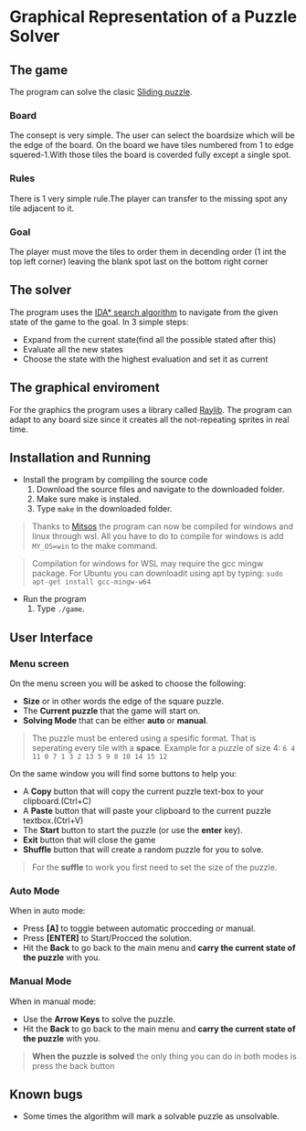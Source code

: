 # Graphical Representation of a Puzzle Solver

## The game
The program can solve the clasic [Sliding puzzle](https://en.wikipedia.org/wiki/Sliding_puzzle). 

### Board
The consept is very simple. The user can select the boardsize which will be the edge of the board. On the board we have tiles numbered from 1 to edge squered-1.With those tiles the board is coverded fully except a single spot.

### Rules
There is 1 very simple rule.The player can transfer to the missing spot any tile adjacent to it.

### Goal
The player must move the tiles to order them in decending order (1 int the top left corner) leaving the blank spot last on the bottom right corner

## The solver
The program uses the [IDA* search algorithm](https://en.wikipedia.org/wiki/Iterative_deepening_A*) to navigate from the given state of the game to the goal. In 3 simple steps:

- Expand from the current state(find all the possible stated after this)
- Evaluate all the new states
- Choose the state with the highest evaluation and set it as current
  
## The graphical enviroment
For the graphics the program uses a library called [Raylib](https://www.raylib.com/). The program can adapt to any board size since it creates all the not-repeating sprites in real time.

## Installation and Running

- Install the program by compiling the source code
    1. Download the source files and navigate to the downloaded folder.
    2. Make sure make is instaled.
    3. Type `make` in the downloaded folder.

> Thanks to [Mitsos](https://github.com/Jimminer) the program can now be compiled for windows and linux through wsl. All you have to do to compile for windows is add `MY_OS=win` to the make command. 

> Compilation for windows for WSL may require the gcc mingw package. For Ubuntu you can downloadit using apt by typing: `sudo apt-get install gcc-mingw-w64` 


- Run the program
    1. Type `./game`.

   
## User Interface

### Menu screen 
On the menu screen you will be asked to choose the following:
- **Size** or in other words the edge of the square puzzle.
- The **Current puzzle** that the game will start on.
- **Solving Mode** that can be either **auto** or **manual**.

> The puzzle must be entered using a spesific format. That is seperating every tile with a **space**.
> Example for a puzzle of size 4: `6 4 11 0 7 1 3 2 13 5 9 8 10 14 15 12`

On the same window you will find some buttons to help you:
- A **Copy** button that will copy the current puzzle text-box to your clipboard.(Ctrl+C)
- A **Paste** button that will paste your clipboard to the current puzzle textbox.(Ctrl+V)
- The **Start** button to start the puzzle (or use the **enter** key).
- **Exit** button that will close the game
- **Shuffle** button that will create a random puzzle for you to solve.

>For the **suffle** to work you first need to set the size of the puzzle.

### Auto Mode
When in auto mode:
- Press **[A]** to toggle between automatic procceding or manual.
- Press **[ENTER]** to Start/Procced the solution.
- Hit the **Back** to go back to the main menu and **carry the current state of the puzzle** with you.
  
### Manual Mode
When in manual mode:
- Use the **Arrow Keys** to solve the puzzle.
- Hit the **Back** to go back to the main menu and **carry the current state of the puzzle** with you.

> **When the puzzle is solved** the only thing you can do in both modes is press the back button


## Known bugs
- Some times the algorithm will mark a solvable puzzle as unsolvable.